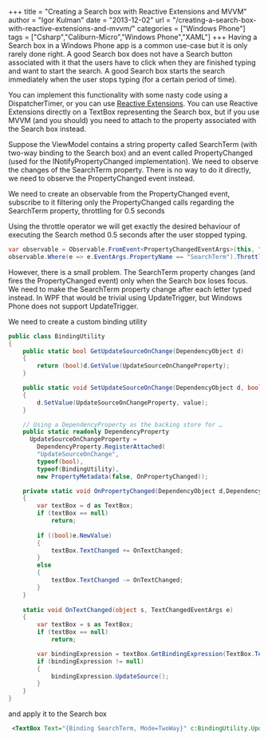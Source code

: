 +++
title = "Creating a Search box with Reactive Extensions and MVVM"
author = "Igor Kulman"
date = "2013-12-02"
url = "/creating-a-search-box-with-reactive-extensions-and-mvvm/"
categories = ["Windows Phone"]
tags = ["Csharp","Caliburn-Micro","Windows Phone","XAML"]
+++
Having a Search box in a Windows Phone app is a common use-case but it is only rarely done right. A good Search box does not have a Search button associated with it that the users have to click when they are finished typing and want to start the search. A good Search box starts the search immediately when the user stops typing (for a certain period of time). 

You can implement this functionality with some nasty code using a DispatcherTimer, or you can use [Reactive Extensions][1]. You can use Reactive Extensions directly on a TextBox representing the Search box, but if you use MVVM (and you should) you need to attach to the property associated with the Search box instead.

Suppose the ViewModel contains a string property called SearchTerm (with two-way binding to the Search box) and an event called PropertyChanged (used for the INotifyPropertyChanged implementation). We need to observe the changes of the SearchTerm property. There is no way to do it directly, we need to observe the PropertyChanged event instead. 

<!--more-->

We need to create an observable from the PropertyChanged event, subscribe to it filtering only the PropertyChanged calls regarding the SearchTerm property, throttling for 0.5 seconds

Using the throttle operator we will get exactly the desired behaviour of executing the Search method 0.5 seconds after the user stopped typing. 

```csharp
var observable = Observable.FromEvent<PropertyChangedEventArgs>(this, "PropertyChanged");
observable.Where(e => e.EventArgs.PropertyName == "SearchTerm").Throttle(TimeSpan.FromSeconds(.5)).ObserveOn(Deployment.Current.Dispatcher).Subscribe(e => Search());
```

However, there is a small problem. The SearchTerm property changes (and fires the PropertyChanged event) only when the Search box loses focus. We need to make the SearchTerm property change after each letter typed instead. In WPF that would be trivial using UpdateTrigger, but Windows Phone does not support UpdateTrigger. 

We need to create a custom binding utility

```csharp
public class BindingUtility
{
    public static bool GetUpdateSourceOnChange(DependencyObject d)
    {
        return (bool)d.GetValue(UpdateSourceOnChangeProperty);
    }

    public static void SetUpdateSourceOnChange(DependencyObject d, bool value)
    {
        d.SetValue(UpdateSourceOnChangeProperty, value);
    }

    // Using a DependencyProperty as the backing store for …
    public static readonly DependencyProperty
      UpdateSourceOnChangeProperty =
        DependencyProperty.RegisterAttached(
        "UpdateSourceOnChange",
        typeof(bool),
        typeof(BindingUtility),
        new PropertyMetadata(false, OnPropertyChanged));

    private static void OnPropertyChanged(DependencyObject d,DependencyPropertyChangedEventArgs e)
    {
        var textBox = d as TextBox;
        if (textBox == null)
            return;
        
        if ((bool)e.NewValue)
        {
            textBox.TextChanged += OnTextChanged;
        }
        else
        {
            textBox.TextChanged -= OnTextChanged;
        }
    }
    
    static void OnTextChanged(object s, TextChangedEventArgs e)
    {
        var textBox = s as TextBox;
        if (textBox == null)
            return;

        var bindingExpression = textBox.GetBindingExpression(TextBox.TextProperty);
        if (bindingExpression != null)
        {
            bindingExpression.UpdateSource();
        }
    }
}
```

and apply it to the Search box

```xml
 <TextBox Text="{Binding SearchTerm, Mode=TwoWay}" c:BindingUtility.UpdateSourceOnChange="True"  />
```

 [1]: http://msdn.microsoft.com/en-us/data/gg577609.aspx
